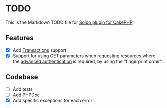 # TODO

This is the Markdown TODO file for [Soldo plugin for CakePHP](https://github.com/poweringsrl/cakephp-soldo).

## Features

- [x] Add [Transactions](https://developer.soldo.com/v2/f073ovxenbeb2jesx2oif1u2i3awgkyk.html#transactions) support
- [x] Support for using GET parameters when requesting resources where the [advanced authentication](https://developer.soldo.com/v2/f073ovxenbeb2jesx2oif1u2i3awgkyk.html#advanced-authentication) is required, by using the "fingerprint order"

## Codebase

- [ ] Add tests
- [ ] Add PHPDoc
- [x] Add specific exceptions for each error

